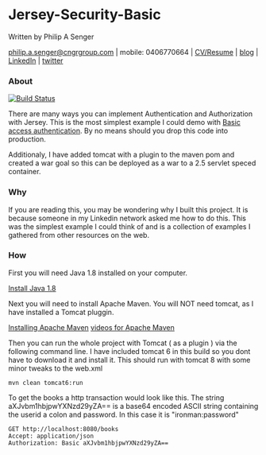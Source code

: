 # Jersey-Security-Basic

Written by Philip A Senger

[philip.a.senger@cngrgroup.com](mailto:philip.a.senger@cngrgroup.com) |
mobile: 0406770664 |
[CV/Resume](http://www.visualcv.com/philipsenger) |
[blog](http://www.apachecommonstipsandtricks.blogspot.com/) |
[LinkedIn](http://au.linkedin.com/in/philipsenger) |
[twitter](http://twitter.com/PSengerDownUndr)

### About

[![Build Status](https://travis-ci.org/psenger/Jersey-Security-Basic.svg?branch=master)](https://travis-ci.org/psenger/Jersey-Security-Basic)

There are many ways you can implement Authentication and Authorization with Jersey. This is the most simplest example I could demo with [Basic access authentication](https://en.wikipedia.org/wiki/Basic_access_authentication). By no means should you drop this code into production.

Additionaly, I have added tomcat with a plugin to the maven pom and created a war goal so this can be deployed as a war to a 2.5 servlet speced container.

### Why

If you are reading this, you may be wondering why I built this project. It is because someone in my Linkedin network asked me how to do this. This was the simplest example I could think of and is a collection of examples I gathered from other resources on the web.

### How

First you will need Java 1.8 installed on your computer.
 
[Install Java 1.8 ](http://www.oracle.com/technetwork/java/javase/downloads/jdk8-downloads-2133151.html)
 
Next you will need to install Apache Maven. You will NOT need tomcat, as I have installed a Tomcat pluggin.

[Installing Apache Maven](https://maven.apache.org/install.html)
[videos for Apache Maven](https://www.youtube.com/playlist?list=PLTgRMOcmRb3OGBIfqPSZFk0Nn0B4xGZqs)

Then you can run the whole project with Tomcat ( as a plugin ) via the following command line. I have included tomcat 6 in this build so you dont have to download it and install it. This should run with tomcat 8 with some minor tweaks to the web.xml

```
mvn clean tomcat6:run
```

To get the books a http transaction would look like this. The string aXJvbm1hbjpwYXNzd29yZA== is a base64 encoded ASCII string containing the userid a colon and password. In this case it is "ironman:password"

```
GET http://localhost:8080/books
Accept: application/json
Authorization: Basic aXJvbm1hbjpwYXNzd29yZA==
```
